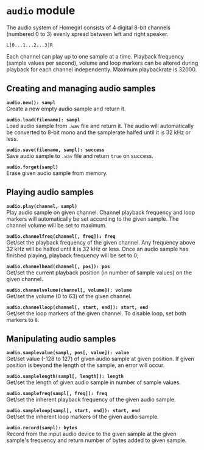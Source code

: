 `audio` module
==============
The audio system of Homegirl consists of 4 digital 8-bit channels (numbered 0 to 3) evenly spread between left and right speaker.

    L[0...1...2...3]R

Each channel can play up to one sample at a time. Playback frequency (sample values per second), volume and loop markers can be altered during playback for each channel independently. Maximum playbackrate is 32000.

Creating and managing audio samples
-----------------------------------
**`audio.new(): sampl`**  
Create a new empty audio sample and return it.

**`audio.load(filename): sampl`**  
Load audio sample from `.wav` file and return it. The audio will automatically be converted to 8-bit mono and the samplerate halfed until it is 32 kHz or less.

**`audio.save(filename, sampl): success`**  
Save audio sample to `.wav` file and return `true` on success.

**`audio.forget(sampl)`**  
Erase given audio sample from memory.

Playing audio samples
---------------------
**`audio.play(channel, sampl)`**  
Play audio sample on given channel. Channel playback frequency and loop markers will automatically be set according to the given sample. The channel volume will be set to maximum.

**`audio.channelfreq(channel[, freq]): freq`**  
Get/set the playback frequency of the given channel. Any frequency above 32 kHz will be halfed until it is 32 kHz or less. Once an audio sample has finished playing, playback frequency will be set to 0;

**`audio.channelhead(channel[, pos]): pos`**  
Get/set the current playback position (in number of sample values) on the given channel.

**`audio.channelvolume(channel[, volume]): volume`**  
Get/set the volume (0 to 63) of the given channel.

**`audio.channelloop(channel[, start, end]): start, end`**  
Get/set the loop markers of the given channel. To disable loop, set both markers to `0`.

Manipulating audio samples
--------------------------
**`audio.samplevalue(sampl, pos[, value]): value`**  
Get/set value (-128 to 127) of given audio sample at given position. If given position is beyond the length of the sample, an error will occur.

**`audio.samplelength(sampl[, length]): length`**  
Get/set the length of given audio sample in number of sample values.

**`audio.samplefreq(sampl[, freq]): freq`**  
Get/set the inherent playback frequency of the given audio sample.

**`audio.sampleloop(sampl[, start, end]): start, end`**  
Get/set the inherent loop markers of the given audio sample.

**`audio.record(sampl): bytes`**  
Record from the input audio device to the given sample at the given sample's frequency and return number of bytes added to given sample.

